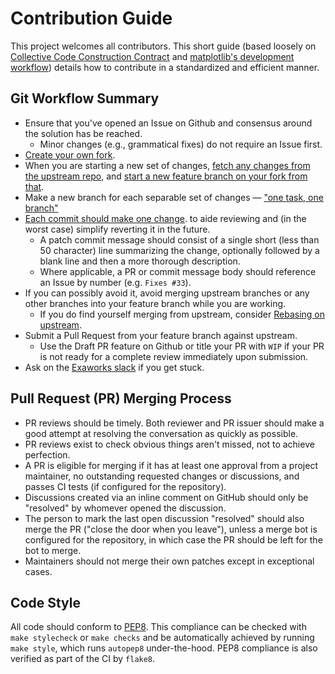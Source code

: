 # Contribution Guide

This project welcomes all contributors. This short guide (based loosely on [
Collective Code Construction Contract](http://zeromq-rfc.wikidot.com/spec:22)
and [matplotlib's development
workflow](https://matplotlib.org/stable/devel/gitwash/development_workflow.html#development-workflow))
details how to contribute in a standardized and efficient manner.

## Git Workflow Summary

- Ensure that you've opened an Issue on Github and consensus around the
  solution has be reached.
  - Minor changes (e.g., grammatical fixes) do not require an Issue first.
- [Create your own
  fork](https://docs.github.com/en/github/getting-started-with-github/fork-a-repo).
- When you are starting a new set of changes, [fetch any changes from the
  upstream
  repo](https://matplotlib.org/stable/devel/gitwash/development_workflow.html#update-the-mirror-of-trunk),
  and [start a new feature branch on your fork from
  that](https://matplotlib.org/stable/devel/gitwash/development_workflow.html#make-a-new-feature-branch).
- Make a new branch for each separable set of changes — ["one task, one
  branch"](https://mail.python.org/pipermail/ipython-dev/2010-October/005632.html)
- [Each commit should make one change](https://dev.to/ruanbrandao/how-to-make-good-git-commits-256k).
  to aide reviewing and (in the worst case) simplify reverting it in the future.
  - A patch commit message should consist of a single short (less than 50
    character) line summarizing the change, optionally followed by a blank line
    and then a more thorough description.
  - Where applicable, a PR or commit message body should reference an Issue by
    number (e.g. `Fixes #33`).
- If you can possibly avoid it, avoid merging upstream branches or any other
  branches into your feature branch while you are working.
  - If you do find yourself merging from upstream, consider [Rebasing on
    upstream](https://matplotlib.org/stable/devel/gitwash/development_workflow.html#rebase-on-trunk).
- Submit a Pull Request from your feature branch against upstream.
  - Use the Draft PR feature on Github or title your PR with `WIP` if your PR is
    not ready for a complete review immediately upon submission.
- Ask on the [Exaworks slack](https://exaworks.slack.com) if you get stuck.


## Pull Request (PR) Merging Process

- PR reviews should be timely. Both reviewer and PR issuer should make a good
  attempt at resolving the conversation as quickly as possible.
- PR reviews exist to check obvious things aren't missed, not to achieve
  perfection.
- A PR is eligible for merging if it has at least one approval from a
  project maintainer, no outstanding requested changes or discussions, and passes
  CI tests (if configured for the repository).
- Discussions created via an inline comment on GitHub should only be "resolved"
  by whomever opened the discussion.
- The person to mark the last open discussion "resolved" should also merge the
  PR ("close the door when you leave"), unless a merge bot is configured for the
  repository, in which case the PR should be left for the bot to merge.
- Maintainers should not merge their own patches except in exceptional cases.

## Code Style

All code should conform to [PEP8](https://www.python.org/dev/peps/pep-0008/).
This compliance can be checked with `make stylecheck` or `make checks` and
be automatically achieved by running `make style`, which runs `autopep8`
under-the-hood. PEP8 compliance is also verified as part of the CI by `flake8`.
